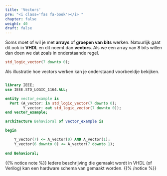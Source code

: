 ```yaml
---
title: 'Vectors'
pre: "<i class='fas fa-book'></i> "
chapter: false
weight: 40
draft: false
---
```


Soms moet of wil je met **arrays** of **groepen van bits** werken. Natuurlijk gaat dit ook in **VHDL** en dit noemt dan **vectors**. Als we een array van 8 bits willen dan doen we dat zoals in onderstaande regel.

```vhdl
std_logic_vector(7 downto 0);
```

Als illustratie hoe vectors werken kan je onderstaand voorbeeldje bekijken.
```vhdl

library IEEE;
use IEEE.STD_LOGIC_1164.ALL;

entity vector_example is
  Port (A_vector: in std_logic_vector(7 downto 0);
        Y_vector: out std_logic_vector(7 downto 0));
end vector_example;

architecture Behavioral of vector_example is

begin

    Y_vector(7) <= A_vector(0) AND A_vector(1);
    Y_vector(6 downto 0) <= A_vector(7 downto 1);
    
end Behavioral;

```


{{% notice note %}}
Iedere beschrijving die gemaakt wordt in VHDL (of Verilog) kan een hardware schema van gemaakt worden.
{{% /notice %}}
